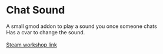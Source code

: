 # Chat Sound
A small gmod addon to play a sound you once someone chats
<br>
Has a cvar to change the sound.
<br><br>
[Steam workshop link](https://steamcommunity.com/sharedfiles/filedetails/?id=2785038081)
